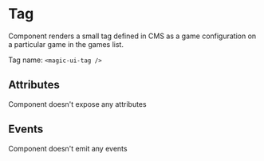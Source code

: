 # Tag

Component renders a small tag defined in CMS as a game configuration on a
particular game in the games list.

Tag name: `<magic-ui-tag />`

## Attributes

Component doesn't expose any attributes

## Events

Component doesn't emit any events
